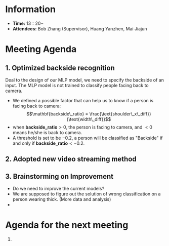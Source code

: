 # Information
- **Time:** $13:20 -$
- **Attendees:** Bob Zhang (Supervisor), Huang Yanzhen, Mai Jiajun

# Meeting Agenda
## 1. Optimized backside recognition
Deal to the design of our MLP model, we need to specify the backside of an input. The MLP model is not trained to classify people facing back to camera.

- We defined a possible factor that can help us to know if a person is facing back to camera:
$$\mathbf{backside\_ratio} = \frac{\text{shoulder\_x\_diff}}{\text{width\_diff}}$$
- when $\mathbf{backside\_ratio} > 0$, the person is facing to camera, and $<0$ means he/she is back to camera.
- A threshold is set to be $-0.2$, a person will be classified as "Backside" if and only if $\mathbf{backside\_ratio} < -0.2$. 
## 2. Adopted new video streaming method



## 3. Brainstorming on Improvement
- Do we need to improve the current models?
- We are supposed to figure out the solution of wrong classification on a person wearing thick. (More data and analysis)
- 




# Agenda for the next meeting
1. 